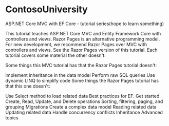 # ContosoUniversity
ASP.NET Core MVC with EF Core - tutorial series(hope to learn something)

This tutorial teaches ASP.NET Core MVC and Entity Framework Core with controllers and views. Razor Pages is an alternative programming model. For new development, we recommend Razor Pages over MVC with controllers and views. See the Razor Pages version of this tutorial. Each tutorial covers some material the other doesn't:

Some things this MVC tutorial has that the Razor Pages tutorial doesn't:

Implement inheritance in the data model
Perform raw SQL queries
Use dynamic LINQ to simplify code
Some things the Razor Pages tutorial has that this one doesn't:

Use Select method to load related data
Best practices for EF.
Get started
Create, Read, Update, and Delete operations
Sorting, filtering, paging, and grouping
Migrations
Create a complex data model
Reading related data
Updating related data
Handle concurrency conflicts
Inheritance
Advanced topics
